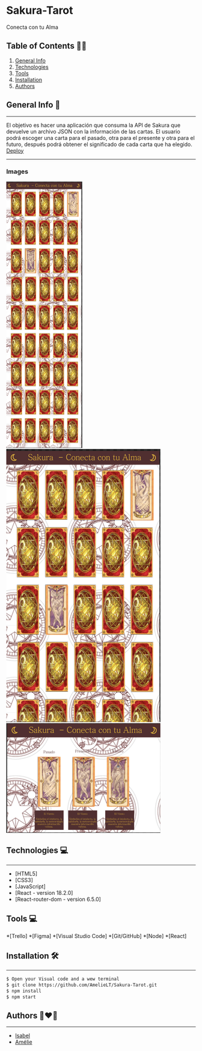 # Sakura-Tarot

Conecta con tu Alma

## Table of Contents :technologist:
1. [General Info](#general-info)
2. [Technologies](#technologies)
3. [Tools](#tools)
4. [Installation](#installation)
5. [Authors](#authors)



## General Info  :space_invader:
***
El objetivo es hacer una aplicación que consuma la API de Sakura que devuelve un archivo JSON con la información de las cartas.
El usuario podrá escoger una carta para el pasado, otra para el presente y otra para el futuro, después podrá obtener el significado de cada carta que ha elegido. [Deploy](https://sakura-tarot.vercel.app/)
 ***


 
### Images 
![Image text](./src/assets/radme-images/Screenshot%20from%202022-12-22%2009-38-57.png)
![Image text](./src/assets/radme-images/Screenshot%20from%202022-12-22%2009-40-14.png)
![Image text](./src/assets/radme-images/Screenshot%20from%202022-12-22%2009-39-46.png)

 
## Technologies :computer:
***
 * [HTML5]
 * [CSS3]
 * [JavaScript]
 * [React - version 18.2.0]
 * [React-router-dom - version 6.5.0]
 
 
## Tools :computer:
  *[Trello] 
  *[Figma] 
  *[Visual Studio Code]
  *[Git/GitHub]
  *[Node]
  *[React]

 
 
## Installation :hammer_and_wrench:
***
```
$ Open your Visual code and a wew terminal
$ git clone https://github.com/AmelieLT/Sakura-Tarot.git
$ npm install
$ npm start
```


## Authors :couple_with_heart_woman_woman:
***
* [Isabel](https://github.com/IsabelGuMo)
* [Amélie](https://github.com/AmelieLT)


